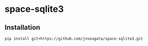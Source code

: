 # space-sqlite3


## Installation

```bash
pip install git+https://github.com/jnsougata/space-sqlite3.git
```

